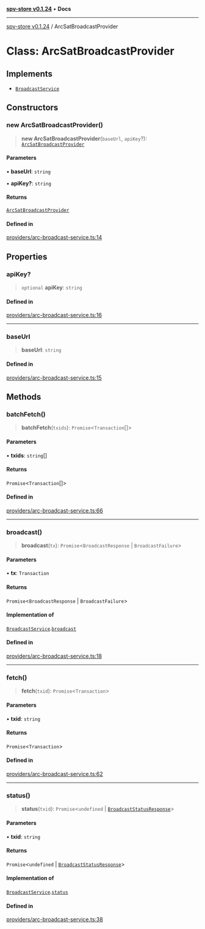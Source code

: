 [**spv-store v0.1.24**](../README.md) • **Docs**

***

[spv-store v0.1.24](../globals.md) / ArcSatBroadcastProvider

# Class: ArcSatBroadcastProvider

## Implements

- [`BroadcastService`](../interfaces/BroadcastService.md)

## Constructors

### new ArcSatBroadcastProvider()

> **new ArcSatBroadcastProvider**(`baseUrl`, `apiKey`?): [`ArcSatBroadcastProvider`](ArcSatBroadcastProvider.md)

#### Parameters

• **baseUrl**: `string`

• **apiKey?**: `string`

#### Returns

[`ArcSatBroadcastProvider`](ArcSatBroadcastProvider.md)

#### Defined in

[providers/arc-broadcast-service.ts:14](https://github.com/bitcoin-sv/spv-store/blob/03686d41c08cfcf21568a9b1fd3404a8ac07fb36/src/providers/arc-broadcast-service.ts#L14)

## Properties

### apiKey?

> `optional` **apiKey**: `string`

#### Defined in

[providers/arc-broadcast-service.ts:16](https://github.com/bitcoin-sv/spv-store/blob/03686d41c08cfcf21568a9b1fd3404a8ac07fb36/src/providers/arc-broadcast-service.ts#L16)

***

### baseUrl

> **baseUrl**: `string`

#### Defined in

[providers/arc-broadcast-service.ts:15](https://github.com/bitcoin-sv/spv-store/blob/03686d41c08cfcf21568a9b1fd3404a8ac07fb36/src/providers/arc-broadcast-service.ts#L15)

## Methods

### batchFetch()

> **batchFetch**(`txids`): `Promise`\<`Transaction`[]\>

#### Parameters

• **txids**: `string`[]

#### Returns

`Promise`\<`Transaction`[]\>

#### Defined in

[providers/arc-broadcast-service.ts:66](https://github.com/bitcoin-sv/spv-store/blob/03686d41c08cfcf21568a9b1fd3404a8ac07fb36/src/providers/arc-broadcast-service.ts#L66)

***

### broadcast()

> **broadcast**(`tx`): `Promise`\<`BroadcastResponse` \| `BroadcastFailure`\>

#### Parameters

• **tx**: `Transaction`

#### Returns

`Promise`\<`BroadcastResponse` \| `BroadcastFailure`\>

#### Implementation of

[`BroadcastService`](../interfaces/BroadcastService.md).[`broadcast`](../interfaces/BroadcastService.md#broadcast)

#### Defined in

[providers/arc-broadcast-service.ts:18](https://github.com/bitcoin-sv/spv-store/blob/03686d41c08cfcf21568a9b1fd3404a8ac07fb36/src/providers/arc-broadcast-service.ts#L18)

***

### fetch()

> **fetch**(`txid`): `Promise`\<`Transaction`\>

#### Parameters

• **txid**: `string`

#### Returns

`Promise`\<`Transaction`\>

#### Defined in

[providers/arc-broadcast-service.ts:62](https://github.com/bitcoin-sv/spv-store/blob/03686d41c08cfcf21568a9b1fd3404a8ac07fb36/src/providers/arc-broadcast-service.ts#L62)

***

### status()

> **status**(`txid`): `Promise`\<`undefined` \| [`BroadcastStatusResponse`](../interfaces/BroadcastStatusResponse.md)\>

#### Parameters

• **txid**: `string`

#### Returns

`Promise`\<`undefined` \| [`BroadcastStatusResponse`](../interfaces/BroadcastStatusResponse.md)\>

#### Implementation of

[`BroadcastService`](../interfaces/BroadcastService.md).[`status`](../interfaces/BroadcastService.md#status)

#### Defined in

[providers/arc-broadcast-service.ts:38](https://github.com/bitcoin-sv/spv-store/blob/03686d41c08cfcf21568a9b1fd3404a8ac07fb36/src/providers/arc-broadcast-service.ts#L38)
